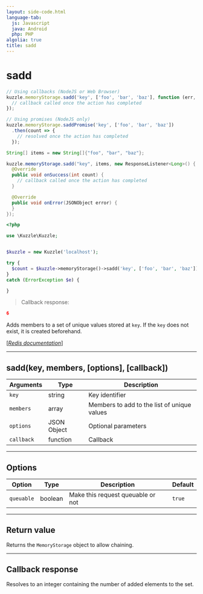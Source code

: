 ```yaml
---
layout: side-code.html
language-tab:
  js: Javascript
  java: Android
  php: PHP
algolia: true
title: sadd
---
```


# sadd

```js
// Using callbacks (NodeJS or Web Browser)
kuzzle.memoryStorage.sadd('key', ['foo', 'bar', 'baz'], function (err, count) {
  // callback called once the action has completed
});

// Using promises (NodeJS only)
kuzzle.memoryStorage.saddPromise('key', ['foo', 'bar', 'baz'])
  .then(count => {
    // resolved once the action has completed
  });
```

```java
String[] items = new String[]{"foo", "bar", "baz"};

kuzzle.memoryStorage.sadd("key", items, new ResponseListener<Long>() {
  @Override
  public void onSuccess(int count) {
    // callback called once the action has completed
  }

  @Override
  public void onError(JSONObject error) {
  }
});
```

```php
<?php

use \Kuzzle\Kuzzle;


$kuzzle = new Kuzzle('localhost');

try {
  $count = $kuzzle->memoryStorage()->sadd('key', ['foo', 'bar', 'baz']);
}
catch (ErrorException $e) {

}
```

> Callback response:

```json
6
```

Adds members to a set of unique values stored at `key`. If the `key` does not exist, it is created beforehand.

[[_Redis documentation_]](https://redis.io/commands/sadd)

---

## sadd(key, members, [options], [callback])

| Arguments | Type | Description |
|---------------|---------|----------------------------------------|
| `key` | string | Key identifier |
| `members` | array | Members to add to the list of unique values |
| `options` | JSON Object | Optional parameters |
| `callback` | function | Callback |

---

## Options

| Option | Type | Description | Default |
|---------------|---------|----------------------------------------|---------|
| `queuable` | boolean | Make this request queuable or not  | ``true`` |


---

## Return value

Returns the `MemoryStorage` object to allow chaining.

---

## Callback response

Resolves to an integer containing the number of added elements to the set.
